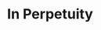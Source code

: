 ---
pid: pt298
title: In Perpetuity
location_transcription: Penn Treaty Park
coordinates: "[-75.128760348295, 39.966030018826]"
zipcode: 
gen_neighborhood: 
neighborhood: 
outside_phl: 
age: '29.5'
age_range: 20-29
instagram: 
image_file_name: pt_298.jpg
proposal_transcription: |-
  keep this monument :)
  exactly where it is.
topic: Native Americans,Neighborhoods
topic_summary: 0, 0, 0
type: Sculpture Statue
keywords_other: in perpetuity, monument lab, mural arts
credit: Romina Martinez, Nick Shapiro
image_labels: 
twitter: 
facebook: 
permalink: "/monuments/pt298/"
layout: item-page
---
